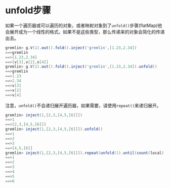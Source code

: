 # unfold步骤

如果一个遍历器或可以遍历的对象，或者映射对象到了`unfold()`步骤(flatMap)他会展开成为一个线性的格式。如果不是这些类型，那么传递来的对象会简化的传递出去。

```groovy
gremlin> g.V(1).out().fold().inject('gremlin',[1.23,2.34])
==>gremlin
==>[1.23,2.34]
==>[v[3],v[2],v[4]]
gremlin> g.V(1).out().fold().inject('gremlin',[1.23,2.34]).unfold()
==>gremlin
==>1.23
==>2.34
==>v[3]
==>v[2]
==>v[4]
```

注意，`unfold()`不会递归展开遍历器，如果需要，请使用`repeat()`来递归展开。

```groovy
gremlin> inject(1,[2,3,[4,5,[6]]])
==>1
==>[2,3,[4,5,[6]]]
gremlin> inject(1,[2,3,[4,5,[6]]]).unfold()
==>1
==>2
==>3
==>[4,5,[6]]
gremlin> inject(1,[2,3,[4,5,[6]]]).repeat(unfold()).until(count(local).is(1)).unfold()
==>1
==>2
==>3
==>4
==>5
==>6
```